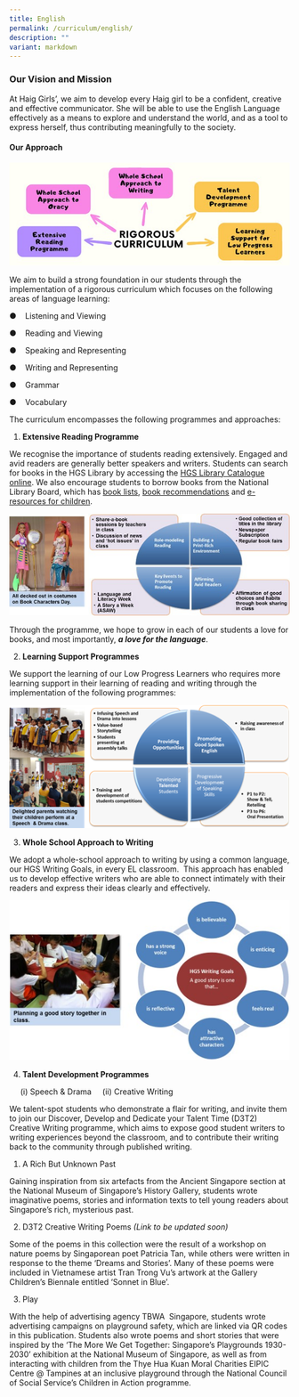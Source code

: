 ```yaml
---
title: English
permalink: /curriculum/english/
description: ""
variant: markdown
---
```

###  Our Vision and Mission

At Haig Girls’, we aim to develop every Haig girl to be a confident, creative and effective communicator. She will be able to use the English Language effectively as a means to explore and understand the world, and as a tool to express herself, thus contributing meaningfully to the society.

#### Our Approach

![](/images/el%20part%201.jpg)

We aim to build a strong foundation in our students through the implementation of a rigorous curriculum which focuses on the following areas of language learning:

●&nbsp;&nbsp;&nbsp; Listening and Viewing

●&nbsp;&nbsp;&nbsp; Reading and Viewing

●&nbsp;&nbsp;&nbsp; Speaking and Representing

●&nbsp;&nbsp;&nbsp; Writing and Representing

●&nbsp;&nbsp;&nbsp; Grammar

●&nbsp;&nbsp;&nbsp; Vocabulary

The curriculum encompasses the following programmes and approaches:

1) **Extensive Reading Programme&nbsp;**

We recognise the importance of students reading extensively. Engaged and avid readers are generally better speakers and writers. Students can search for books in the HGS Library by accessing the&nbsp;[HGS Library Catalogue online](https://schoolibrary.moe.edu.sg/haiggirls/cgi-bin/spydus.exe/MSGTRN/WPAC/HOME). We also encourage students to borrow books from the National Library Board, which has&nbsp;[book lists](https://www.nlb.gov.sg/Browse/ForChildren.aspx),&nbsp;[book recommendations](http://www.nlb.gov.sg/discovereads/)&nbsp;and&nbsp;[e-resources for children](http://eresources.nlb.gov.sg/Main/Pages/Primary).&nbsp;

![](/images/el%20part%202.jpg)

Through the programme, we hope to grow in each of our students a love for books, and most importantly,&nbsp;**_a love for the language_**.


2) **Learning Support Programmes**

We support the learning of our Low Progress Learners who requires more learning support in&nbsp;their learning of reading and writing through the implementation of the following programmes:

![](/images/el%20part%203.png)

3) **Whole School Approach to Writing**

We adopt a whole-school approach to writing by using a common language, our HGS Writing Goals, in every EL classroom.&nbsp; This approach has enabled us to develop effective writers who are able to connect intimately with their readers and express their ideas clearly and effectively.


![](/images/el%20part%204.jpg)

  
4) **Talent Development Programmes&nbsp;**

&nbsp; &nbsp; &nbsp;(i) Speech &amp; Drama&nbsp; &nbsp; &nbsp;(ii) Creative Writing

We talent-spot students who demonstrate a flair for writing, and invite them to join our Discover, Develop and Dedicate your Talent Time (D3T2) Creative Writing programme, which aims to expose good student writers to writing experiences beyond the classroom, and to contribute their writing back to the community through published writing.&nbsp;

1. A Rich But Unknown Past

Gaining inspiration from six artefacts from the Ancient Singapore section at the National Museum of Singapore’s History Gallery, students wrote imaginative poems, stories and information texts to tell young readers about Singapore’s rich, mysterious past.&nbsp;

2. D3T2 Creative Writing Poems 
*(Link to be updated soon)*

Some of the poems in this collection were the result of a workshop on nature poems by Singaporean poet Patricia Tan, while others were written in response to the theme ‘Dreams and Stories’. Many of these poems were included in Vietnamese artist Tran Trong Vu’s artwork at the Gallery Children’s Biennale entitled ‘Sonnet in Blue’.&nbsp;&nbsp;

3. Play

With the help of advertising agency TBWA &nbsp;Singapore, students wrote advertising campaigns on playground safety, which are linked via QR codes in this publication. Students also wrote poems and short stories that were inspired by the ‘The More We Get Together: Singapore’s Playgrounds 1930-2030’ exhibition at the National Museum of Singapore, as well as from interacting with children from the Thye Hua Kuan Moral Charities EIPIC Centre @ Tampines at an inclusive playground through the National Council of Social Service’s Children in Action programme.